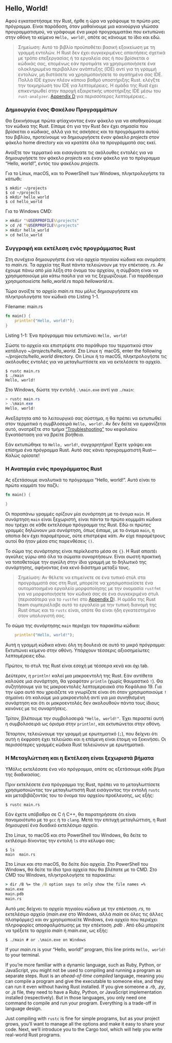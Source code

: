## Hello, World!

Αφού εγκαταστήσαμε την Rust, ήρθε η ώρα να γράψουμε το πρώτο μας πρόγραμμα.
Είναι παράδοση, όταν μαθαίνουμε μια καινούργια γλώσσα προγραμματισμού, να
γράφουμε ένα μικρό προγραμματάκι που εκτυπώνει στην οθόνη το κείμενο `Hello, world!`,
οπότε ας κάνουμε το ίδιο και εδώ.

> Σημείωση: Αυτό το βιβλίο προϋποθέτει βασική εξοικείωση με τη γραμμή εντολών. 
> H Rust δεν έχει συγκεκριμένες απαιτήσεις σχετικά με τρόπο επεξεργασίας ή τα εργαλεία σας 
> ή που βρίσκεται ο κώδικάς σας, επομένως εάν προτιμάτε να χρησιμοποιήσετε ένα ολοκληρωμένο 
> περιβάλλον ανάπτυξης (IDE) αντί για τη γραμμή εντολών, μη διστάσετε να χρησιμοποιήσετε το 
> αγαπημένο σας IDE. Πολλά IDE έχουν πλέον κάποιο βαθμό υποστήριξης Rust. ελέγξτε την τεκμηρίωση 
> του IDE για λεπτομέρειες. Η ομάδα της Rust έχει επικεντρωθεί στην παροχή εξαιρετικής υποστήριξης
>  IDE μέσω του `rust-analyzer`.
> [Appendix D][devtools]<!-- ignore --> για περισσότερες λεπτομέρειες..

### Δημιουργία ένος Φακέλου Προγραμμάτων

Θα ξεκινήσουμε πρώτα φτίαχνοντας έναν φάκελο για να αποθηκεύουμε τον κώδικα της Rust.
Είπαμε ότι για την Rust δεν έχει σημασία που βρίσκεται ο κώδικας, αλλά για τις ασκήσεις
και τα προγράμματα αυτού του βιβλίου, προτείνουμε να δημιουργήσετε έναν φάκελο *projects* 
στον φάκελο home directory και να κρατάτε όλα τα προγράμματά σας εκεί.

Ανοίξτε τον τερματικό και εισαγάγατε τις ακόλουθες εντολές για να δημιουργήσετε τον φάκελο *projects*
και έναν φάκελο για το πρόγραμμα “Hello, world!”, εντός του φακέλου *projects*.

Για το Linux, macOS, και το PowerShell των Windows, πληκτρολογήστε τα κάτωθι:

```console
$ mkdir ~/projects
$ cd ~/projects
$ mkdir hello_world
$ cd hello_world
```

Για το Windows CMD:

```cmd
> mkdir "%USERPROFILE%\projects"
> cd /d "%USERPROFILE%\projects"
> mkdir hello_world
> cd hello_world
```

### Συγγραφή και εκτέλεση ενός προγράμματος Rust

Στη συνέχεια δημιουργήστε ένα νέο αρχείο πηγιαίου κώδικα και ονομάστε το *main.rs*. 
Τα αρχεία της Rust πάντα τελειώνουν με την επέκταση *.rs*. Αν έχουμε πάνω από
μία λέξη στο όνομα του αρχείου, η σύμβαση είναι να χρησιμοποιούμε μία κάτω παύλα για να
τις ξεχωρίζουμε. Για παράδειγμα χρησιμοποιείστε *hello_world.rs* παρά *helloworld.rs*.

Τώρα ανοίξτε το αρχείο *main.rs* που μόλις δημιουργήσατε και πληκτρολογήστε τον κώδικά στο Listing 1-1.

<span class="filename">Filename: main.rs</span>

```rust
fn main() {
    println!("Hello, world!");
}
```

<span class="caption">Listing 1-1: Ένα πρόγραμμα που εκτυπώνει `Hello, world!`</span>

Σώστε το αρχείο και επιστρέψτε στο παράθυρο του τερματικού στον κατάλογο
*~/projects/hello_world*. Στο Linux η΄ macOS, enter the following
*~/projects/hello_world* directory. On Linux ή το macOS, πληκτρολογήστε τις ακόλουθες εντολές
για να μεταγλωττίσετε και να εκτελέσετε το αρχείο.

```console
$ rustc main.rs
$ ./main
Hello, world!
```

Στο Windows, δώστε την εντολή `.\main.exe` αντί για `./main`:

```powershell
> rustc main.rs
> .\main.exe
Hello, world!
```

Ανεξάρτητα από το λειτουργικό σας σύστημα, η θα πρέπει να εκτυπωθεί στον τερματικό
η συμβλοσειρά `Hello, world!`. Αν δεν δείτε να εμφανίζεται αυτό, ανατρέξτε στο τμήμα
[“Troubleshooting”][troubleshooting]<!-- ignore --> του κεφαλαίου Εγκατάσταση  για να
βρείτε βοήθεια.

Εάν εκτυπώθηκε το `Hello, world!`, συγχαρητήρια! Έχετε γράψει και επίσημα ένα πρόγραμμα
Rust. Αυτό σας κάνει προγραμματιστή Rust—Καλώς ορίσατε!

### Η Ανατομία ενός προγράμματος Rust 

Ας εξετάσουμε αναλυτικά το πρόγραμμα “Hello, world!”. Αυτό είναι το πρώτο κομμάτι του παζλ:

```rust
fn main() {

}
```
Οι παραπάνω γραμμές ορίζουν μία συνάρτηση με το όνομα `main`. Η συνάρτηση  `main` είναι ξεχωριστή,
είναι πάντα το πρώτο κομμμάτι κώδικα που τρέχει σε κάθε εκτελέσιμο πρόγραμμα της Rust. Εδώ οι πρώτες
γραμμές δηλώνουν μια συνάρτηση, όπως έιπαμε, με το όνομα `main`, η οποπια δεν έχει παραμέτρους, ούτε 
επιστρέφιε κάτι. Αν είχε παραμέτρους αυτοί θα ήταν μέσα στις παρενθέσεις `()`.

Το σώμα της συνάρτησης είναι περίκλειστο μέσα σε `{}`. Η Rust απαιτέι αγκύλες γύρω από όλα τα σώματα
συναρτήσεων. Είναι σωστή πρακτική να τοποθετούμε την αγκύλη στην ίδια γραμμή με το δηλωτικό της συνάρτησης,
αφήνοντας ένα κενό διάστημα μεταξύ τους.

> Σημείωση: Αν θέλετε να επιμείνετε σε ένα τυπικό στύλ στα προγράμματά σας στη Rust, μπορείτε να χρησιμοποιείσετε 
> ένα αυτοματοιημένο εργαλείο μορφοποίησης με την ονομασία `rustfmt` για να μορφοποιήσετε τον κώδικά σας σε ένα
> συγκεκριμένο στυλ (περισσότερα για το  `rustfmt` στο
> [Appendix D][devtools]<!-- ignore -->). Η ομάδα της Rust team συμπεριέλαβε αυτό το εργαλείο με την τυπική διανομή της 
> Rust όπως και το `rustc` είναι, οπότε θα είναι ήδη εγκατεστημένο στον υπολογιστή σας.

Το σώμα της συνάρτησης `main` περιέχει τον παρακάτω κώδικα:

```rust
    println!("Hello, world!");
```

Αυτή η γραμμή κώδικα κάνει όλη τη δουλειά σε αυτό το μικρό πρόγραμμα: Εκτυπώνει κείμενο στην οθόνη.
Υπάρχουν τέσσερις αξιοσημείωτες λεπτομέρειες εδω.

Πρώτον, το στυλ της Rust είναι εσοχή με τέσσερα κενά και όχι tab.

Δεύτερον, η `println!` καλεί μια μακροεντολή της Rust. Εάν αντίθετα καλούσε μια συνάρτηση, θα γραφόταν 
`println` (χωρίς θαυμαστικό `!`). Θα συζητήσουμε για τις μακροεντολές λεπτομερειακά στο Κεφάλαιο 19.
Για την ώρα αυτό που χρειάζετε να γνωρίζετε είναι ότι όταν χρησιμοποιούμε `!` σημαίνει ότι καλούμε μια
μακροεντολή αντί για μια συνηθισμένη συνάρτηση και ότι οι μακροεντολές δεν ακολουθούν πάντα τους ίδιους 
κανόνες με τις συναρτήσεις.

Τρίτον, βλέπουμε την συμβολοσειρά `"Hello, world!"`. Έχει περαστεί αυτή η συμβολοσειρά ως όρισμα στην
`println!`, και εκτυπώνεται στην οθόνη.

Τέταρτον, τελειώνουμε την γραμμή με ερωτηματικό (`;`), που δείχνει ότι αυτή η έκφραση έχει τελειώσει και 
η επόμενη είναι έτοιμη να ξεκινήσει. Οι περισσότερες γραμμές κώδικα Rust τελειώνουν με ερωτηματικό.


### Η Μεταγλώττιση και η Εκτέλεση είναι ξεχωριστά βήματα

YΜόλις εκτελέσατε ένα νέο πρόγραμμα, οπότε ας εξετάσουμε κάθε βήμα της διαδικασίας.

Πριν εκτελέσετε ένα πρόγραμμα της Rust, πρέπει να το μεταγλωττίσετε χρησιμοποιώντας τον μεταγλωττιστή Rust εισάγοντας
την εντολή `rustc` και μεταβιβάζοντάς του το όνομα του αρχείου προέλευσης, ως εξής:

```console
$ rustc main.rs
```

Εάν έχετε υπόβαθρο σε C ή C++, θα παρατηρήσατε ότι είναι πανομοιότυπο με το `gcc`
ή το `clang`. Μετά την επιτυχή μεταγλώττιση, η Rust δημιουργεί ένα δυαδικό εκτελέσιμο
αρχείο.

Στο Linux, το macOS και στο PowerShell του Windows, θα δείτε το εκτλέσιμο δίνοντας την
εντολή `ls` στο κέλυφο σας:

```console
$ ls
main  main.rs
```

Στο Linux και στο macOS, θα δείτε δύο αρχεία. Στο PowerShell του Windows, θα δείτε τα ίδια
τρια αρχεία που θα βλέπατε με το CMD. Στο CMD του Windows, πληκτρολογήστε τα παρακάτω:

```cmd
> dir /B %= the /B option says to only show the file names =%
main.exe
main.pdb
main.rs
```

Αυτό μας δείχνει το αρχείο πηγιαίου κώδικα με την επέκταση *.rs*, το εκτελέσιμο αρχείο
(*main.exe* στο Windows, αλλά *main* σε όλες τις άλλες πλατφόρμες) και αν χρησιμοποιείτε
Windows, ένα αρχείο που περιέχει πληροφορίες αποσφαλμάτωσης με την επέκταση *.pdb* .
Από εδώ μπορείτε να τρέξετε το αρχείο *main* ή *main.exe*, ως εξής:

```console
$ ./main # or .\main.exe on Windows
```

If your *main.rs* is your “Hello, world!” program, this line prints `Hello,
world!` to your terminal.

If you’re more familiar with a dynamic language, such as Ruby, Python, or
JavaScript, you might not be used to compiling and running a program as
separate steps. Rust is an *ahead-of-time compiled* language, meaning you can
compile a program and give the executable to someone else, and they can run it
even without having Rust installed. If you give someone a *.rb*, *.py*, or
*.js* file, they need to have a Ruby, Python, or JavaScript implementation
installed (respectively). But in those languages, you only need one command to
compile and run your program. Everything is a trade-off in language design.

Just compiling with `rustc` is fine for simple programs, but as your project
grows, you’ll want to manage all the options and make it easy to share your
code. Next, we’ll introduce you to the Cargo tool, which will help you write
real-world Rust programs.

[troubleshooting]: ch01-01-installation.html#troubleshooting
[devtools]: appendix-04-useful-development-tools.md
